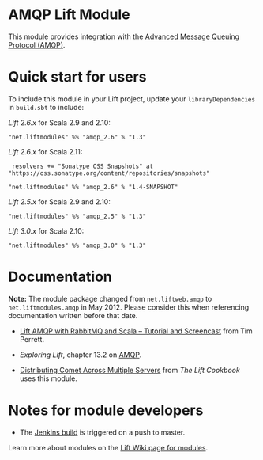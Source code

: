 AMQP Lift Module
==================

This module provides integration with the [Advanced Message Queuing Protocol (AMQP)](http://en.wikipedia.org/wiki/Advanced_Message_Queuing_Protocol).

Quick start for users
=====================


To include this module in your Lift project, update your `libraryDependencies` in `build.sbt` to include:

*Lift 2.6.x* for Scala 2.9 and 2.10:

    "net.liftmodules" %% "amqp_2.6" % "1.3"

*Lift 2.6.x* for Scala 2.11:

	 resolvers += "Sonatype OSS Snapshots" at "https://oss.sonatype.org/content/repositories/snapshots"
	 	 
    "net.liftmodules" %% "amqp_2.6" % "1.4-SNAPSHOT"

*Lift 2.5.x* for Scala 2.9 and 2.10:

    "net.liftmodules" %% "amqp_2.5" % "1.3"

*Lift 3.0.x* for Scala 2.10:

    "net.liftmodules" %% "amqp_3.0" % "1.3"

Documentation
=============

**Note:** The module package changed from `net.liftweb.amqp` to `net.liftmodules.amqp` in May 2012.  Please consider this when referencing documentation written before that date.

* [Lift AMQP with RabbitMQ and Scala – Tutorial and Screencast](http://timperrett.com/2009/05/22/lift-amqp-with-rabbitmq-and-scala-tutorial-and-screencast/) from Tim Perrett.

* _Exploring Lift_, chapter 13.2 on [AMQP](http://exploring.liftweb.net/master/index-13.html).

* [Distributing Comet Across Multiple Servers](http://cookbook.liftweb.net/#DistributedComet) from _The Lift Cookbook_ uses this module.


Notes for module developers
===========================

* The [Jenkins build](https://liftmodules.ci.cloudbees.com/job/amqp/) is triggered on a push to master.

Learn more about modules on the [Lift Wiki page for modules](https://www.assembla.com/spaces/liftweb/wiki/Modules).
